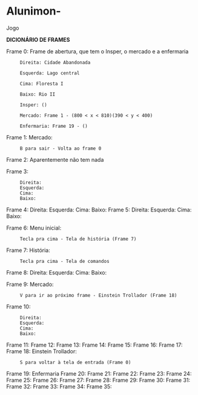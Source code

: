 # Alunimon-
Jogo

**DICIONÁRIO DE FRAMES**

Frame 0: Frame de abertura, que tem o Insper, o mercado e a enfermaria

         Direita: Cidade Abandonada
         
         Esquerda: Lago central
         
         Cima: Floresta I
         
         Baixo: Rio II
         
         Insper: ()
         
         Mercado: Frame 1 - (800 < x < 810)(390 < y < 400)
         
         Enfermaria: Frame 19 - ()

Frame 1: Mercado:
         
         B para sair - Volta ao frame 0
         
Frame 2: Aparentemente não tem nada

Frame 3: 

         Direita:
         Esquerda:
         Cima:
         Baixo:

Frame 4:
         Direita:
         Esquerda:
         Cima:
         Baixo:
Frame 5:
         Direita:
         Esquerda:
         Cima:
         Baixo:
         
Frame 6: Menu inicial:

         Tecla pra cima - Tela de história (Frame 7)
         
Frame 7: História:
         
         Tecla pra cima - Tela de comandos 
Frame 8:
         Direita:
         Esquerda:
         Cima:
         Baixo:
         
Frame 9: Mercado:

         V para ir ao próximo frame - Einstein Trollador (Frame 18)
         
Frame 10:

         Direita:
         Esquerda:
         Cima:
         Baixo:
         
Frame 11:
Frame 12:
Frame 13:
Frame 14:
Frame 15:
Frame 16:
Frame 17:
Frame 18: Einstein Trollador:
         
         S para voltar à tela de entrada (Frame 0)

Frame 19: Enfermaria
Frame 20:
Frame 21:
Frame 22:
Frame 23:
Frame 24:
Frame 25:
Frame 26:
Frame 27:
Frame 28:
Frame 29:
Frame 30:
Frame 31:
Frame 32:
Frame 33:
Frame 34:
Frame 35:
